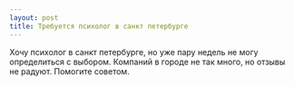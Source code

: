 ```yaml
---
layout: post 
title: Требуется психолог в санкт петербурге 
--- 
```

Хочу психолог в санкт петербурге, но уже пару недель не могу определиться с выбором. Компаний в городе не так много, но отзывы не радуют. Помогите советом.